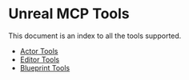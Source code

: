 # Unreal MCP Tools

This document is an index to all the tools supported.

- [Actor Tools](actor_tools.md)
- [Editor Tools](editor_tools.md)
- [Blueprint Tools](blueprint_tools.md)